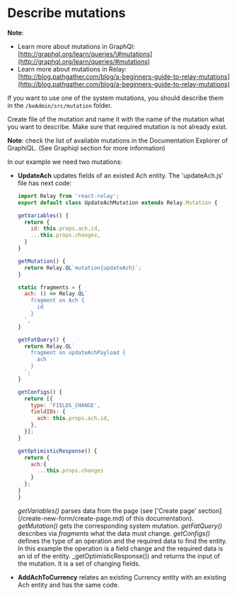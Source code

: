# Describe mutations

**Note**:

* Learn more about mutations in GraphQl: [http://graphql.org/learn/queries/\#mutations](http://graphql.org/learn/queries/#mutations)
* Learn more about mutations in Relay: 
  [http://blog.pathgather.com/blog/a-beginners-guide-to-relay-mutations](http://blog.pathgather.com/blog/a-beginners-guide-to-relay-mutations)

If you want to use one of the system mutations, you should describe them in the `/beAdmin/src/mutation` folder.

Create file of the mutation and name it with the name of the mutation what you want to describe. Make sure that required mutation is not already exist.

**Note**: check the list of available mutations in the Documentation Explorer of GraphiQL. \(See Graphiql section for more information\)

In our example we need two mutations:

* **UpdateAch** updates fields of an existed Ach entity. The 'updateAch.js' file has next code:

  ```javascript
  import Relay from 'react-relay';
  export default class UpdateAchMutation extends Relay.Mutation {

  getVariables() {
    return {
      id: this.props.ach.id,
      ...this.props.changes,
    }
  }

  getMutation() {
    return Relay.QL`mutation{updateAch}`;
  }

  static fragments = {
    ach: () => Relay.QL`
      fragment on Ach {
        id
      }
    `,
  }

  getFatQuery() {
    return Relay.QL`
      fragment on updateAchPayload {
        ach
      }
    `;
  }

  getConfigs() {
    return [{
      type: 'FIELDS_CHANGE',
      fieldIDs: {
        ach: this.props.ach.id,
      },
    }];
  }

  getOptimisticResponse() {
    return {
      ach:{
        ...this.props.changes
      }
    };
  }
  }
  ```

  _getVariables\(\)_ parses data from the page \(see ['Create page' section](/create-new-form/create-page.md\) of this documentation\).
  _getMutation\(\)_ gets the corresponding system mutation.
  _getFatQuery\(\)_ describes via _fragments_ what the data must change.
  _getConfigs\(\)_ defines the type of an operation and the required data to find the entity. In this example the operation is a field change and the required data is an id of  the entity.
  _getOptimisticResponse\()\) and returns the input of the mutation. It is a set of changing fields.

* **AddAchToCurrency** relates an existing Currency entity with an existing Ach entity and has the same code.




